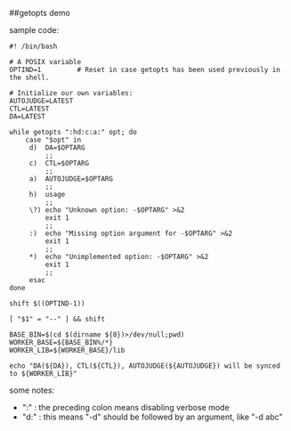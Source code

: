 ##getopts demo

sample code:
```
#! /bin/bash

# A POSIX variable
OPTIND=1         # Reset in case getopts has been used previously in the shell.

# Initialize our own variables:
AUTOJUDGE=LATEST
CTL=LATEST
DA=LATEST

while getopts ":hd:c:a:" opt; do
    case "$opt" in
     d)  DA=$OPTARG
         ;;
     c)  CTL=$OPTARG
         ;;
     a)  AUTOJUDGE=$OPTARG
         ;;
     h)  usage 
         ;;
     \?) echo "Unknown option: -$OPTARG" >&2
         exit 1
         ;;
     :)  echo "Missing option argument for -$OPTARG" >&2
         exit 1
         ;;
     *)  echo "Unimplemented option: -$OPTARG" >&2
         exit 1
         ;;
     esac
done

shift $((OPTIND-1))

[ "$1" = "--" ] && shift

BASE_BIN=$(cd $(dirname ${0})>/dev/null;pwd)
WORKER_BASE=${BASE_BIN%/*}
WORKER_LIB=${WORKER_BASE}/lib

echo "DA(${DA}), CTL(${CTL}), AUTOJUDGE(${AUTOJUDGE}) will be synced to ${WORKER_LIB}"
```

some notes:

  - ":" : the preceding colon means disabling verbose mode
  - "d:" : this means "-d" should be followed by an argument, like "-d abc"